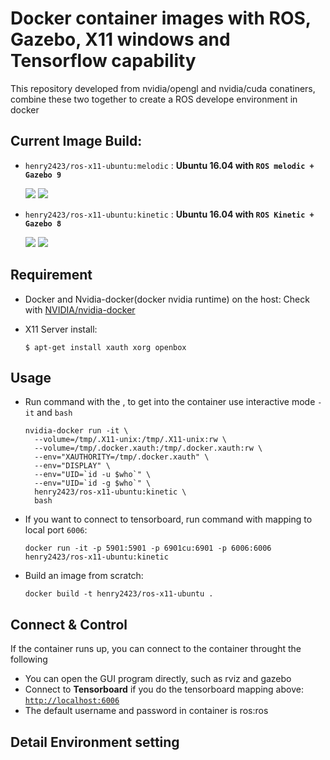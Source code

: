 # Docker container images with ROS, Gazebo, X11 windows and Tensorflow capability
This repository developed from nvidia/opengl and nvidia/cuda conatiners, combine these two together to create a ROS develope environment in docker

## Current Image Build:
* `henry2423/ros-x11-ubuntu:melodic` : __Ubuntu 16.04 with `ROS melodic + Gazebo 9`__

  [![](https://images.microbadger.com/badges/version/henry2423/ros-x11-ubuntu:melodic.svg)](https://hub.docker.com/r/henry2423/ros-x11-ubuntu/) [![](https://images.microbadger.com/badges/image/henry2423/ros-x11-ubuntu:melodic.svg)](https://microbadger.com/images/henry2423/ros-x11-ubuntu:melodic)

* `henry2423/ros-x11-ubuntu:kinetic` : __Ubuntu 16.04 with `ROS Kinetic + Gazebo 8`__

  [![](https://images.microbadger.com/badges/version/henry2423/ros-x11-ubuntu:kinetic.svg)](https://hub.docker.com/r/henry2423/ros-x11-ubuntu/) [![](https://images.microbadger.com/badges/image/henry2423/ros-x11-ubuntu:kinetic.svg)](https://microbadger.com/images/henry2423/ros-x11-ubuntu:kinetic)

## Requirement
* Docker and Nvidia-docker(docker nvidia runtime) on the host: Check with [NVIDIA/nvidia-docker](https://github.com/NVIDIA/nvidia-docker)
* X11 Server install:

      $ apt-get install xauth xorg openbox

## Usage
- Run command with the , to get into the container use interactive mode `-it` and `bash`

      nvidia-docker run -it \
        --volume=/tmp/.X11-unix:/tmp/.X11-unix:rw \
        --volume=/tmp/.docker.xauth:/tmp/.docker.xauth:rw \
        --env="XAUTHORITY=/tmp/.docker.xauth" \
        --env="DISPLAY" \
        --env="UID=`id -u $who`" \
        --env="UID=`id -g $who`" \
        henry2423/ros-x11-ubuntu:kinetic \
        bash

- If you want to connect to tensorboard, run command with mapping to local port `6006`:
      
      docker run -it -p 5901:5901 -p 6901cu:6901 -p 6006:6006 henry2423/ros-x11-ubuntu:kinetic

- Build an image from scratch:

      docker build -t henry2423/ros-x11-ubuntu .

## Connect & Control
If the container runs up, you can connect to the container throught the following
* You can open the GUI program directly, such as rviz and gazebo 
* Connect to __Tensorboard__ if you do the tensorboard mapping above: [`http://localhost:6006`](http://localhost:6006)
* The default username and password in container is ros:ros

## Detail Environment setting
